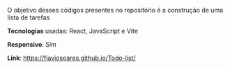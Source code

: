O objetivo desses códigos presentes no repositório é a construção de uma lista de tarefas

**Tecnologias** usadas: React, JavaScript e Vite

**Responsivo**: *Sim*

**Link**: https://fiaviosoares.github.io/Todo-list/
